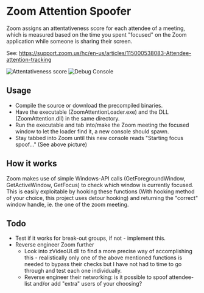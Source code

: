 # Zoom Attention Spoofer
Zoom assigns an attentativeness score for each attendee of a meeting, which is measured based on the time you spent "focused" on the Zoom application while someone is sharing their screen.

See: https://support.zoom.us/hc/en-us/articles/115000538083-Attendee-attention-tracking

![Attentativeness score](https://i.imgur.com/fXC8ATu.png)
![Debug Console](https://i.imgur.com/y2OoojH.png)

## Usage
- Compile the source or download the precompiled binaries.
- Have the executable (ZoomAttentionLoader.exe) and the DLL (ZoomAttention.dll) in the same directory.
- Run the executable and tab into/make the Zoom meeting the focused window to let the loader find it, a new console should spawn. 
- Stay tabbed into Zoom until this new console reads "Starting focus spoof..." (See above picture)

## How it works
Zoom makes use of simple Windows-API calls (GetForegroundWindow, GetActiveWindow, GetFocus) to check which window is currently focused.
This is easily exploitable by hooking these functions (With hooking method of your choice, this project uses detour hooking) and returning the "correct" window handle, ie. the one of the zoom meeting.

## Todo
* Test if it works for break-out groups, if not - implement this.
* Reverse engineer Zoom further
	- Look into zVideoUI.dll to find a more precise way of accomplishing this - realistically only one of the above mentioned functions is needed to bypass their checks but I have not had to time to go through and test each one individually.
	- Reverse engineer their networking: is it possible to spoof attendee-list and/or add "extra" users of your choosing?
	
